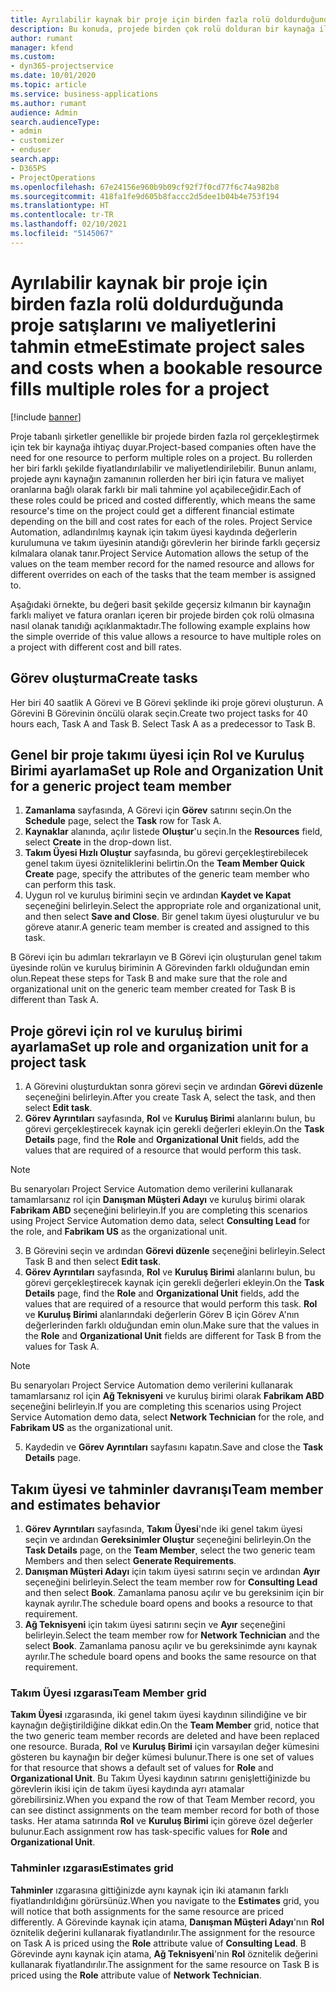 ```yaml
---
title: Ayrılabilir kaynak bir proje için birden fazla rolü doldurduğunda proje satışlarını ve maliyetlerini tahmin etme
description: Bu konuda, projede birden çok rolü dolduran bir kaynağa ilişkin fiyatlandırma ve maliyetlendirmeyi desteklemek için fiyatlandırma boyutlarının nasıl kullanılabileceği hakkında bilgiler sağlanmaktadır.
author: rumant
manager: kfend
ms.custom:
- dyn365-projectservice
ms.date: 10/01/2020
ms.topic: article
ms.service: business-applications
ms.author: rumant
audience: Admin
search.audienceType:
- admin
- customizer
- enduser
search.app:
- D365PS
- ProjectOperations
ms.openlocfilehash: 67e24156e960b9b09cf92f7f0cd77f6c74a982b8
ms.sourcegitcommit: 418fa1fe9d605b8faccc2d5dee1b04b4e753f194
ms.translationtype: HT
ms.contentlocale: tr-TR
ms.lasthandoff: 02/10/2021
ms.locfileid: "5145067"
---
```

# <a name="estimate-project-sales-and-costs-when-a-bookable-resource-fills-multiple-roles-for-a-project"></a><span data-ttu-id="e9f73-103">Ayrılabilir kaynak bir proje için birden fazla rolü doldurduğunda proje satışlarını ve maliyetlerini tahmin etme</span><span class="sxs-lookup"><span data-stu-id="e9f73-103">Estimate project sales and costs when a bookable resource fills multiple roles for a project</span></span> 

[!include [banner](../includes/psa-now-project-operations.md)]

<span data-ttu-id="e9f73-104">Proje tabanlı şirketler genellikle bir projede birden fazla rol gerçekleştirmek için tek bir kaynağa ihtiyaç duyar.</span><span class="sxs-lookup"><span data-stu-id="e9f73-104">Project-based companies often have the need for one resource to perform multiple roles on a project.</span></span> <span data-ttu-id="e9f73-105">Bu rollerden her biri farklı şekilde fiyatlandırılabilir ve maliyetlendirilebilir. Bunun anlamı, projede aynı kaynağın zamanının rollerden her biri için fatura ve maliyet oranlarına bağlı olarak farklı bir mali tahmine yol açabileceğidir.</span><span class="sxs-lookup"><span data-stu-id="e9f73-105">Each of these roles could be priced and costed differently, which means the same resource's time on the project could get a different financial estimate depending on the bill and cost rates for each of the roles.</span></span> <span data-ttu-id="e9f73-106">Project Service Automation, adlandırılmış kaynak için takım üyesi kaydında değerlerin kurulumuna ve takım üyesinin atandığı görevlerin her birinde farklı geçersiz kılmalara olanak tanır.</span><span class="sxs-lookup"><span data-stu-id="e9f73-106">Project Service Automation allows the setup of the values on the team member record for the named resource and allows for different overrides on each of the tasks that the team member is assigned to.</span></span>

<span data-ttu-id="e9f73-107">Aşağıdaki örnekte, bu değeri basit şekilde geçersiz kılmanın bir kaynağın farklı maliyet ve fatura oranları içeren bir projede birden çok rolü olmasına nasıl olanak tanıdığı açıklanmaktadır.</span><span class="sxs-lookup"><span data-stu-id="e9f73-107">The following example  explains how the simple override of this value allows a resource to have multiple roles on a project with different cost and bill rates.</span></span>

## <a name="create-tasks"></a><span data-ttu-id="e9f73-108">Görev oluşturma</span><span class="sxs-lookup"><span data-stu-id="e9f73-108">Create tasks</span></span>
<span data-ttu-id="e9f73-109">Her biri 40 saatlik A Görevi ve B Görevi şeklinde iki proje görevi oluşturun. A Görevini B Görevinin öncülü olarak seçin.</span><span class="sxs-lookup"><span data-stu-id="e9f73-109">Create two project tasks for 40 hours each, Task A and Task B. Select Task A as a predecessor to Task B.</span></span>

## <a name="set-up-role-and-organization-unit-for-a-generic-project-team-member"></a><span data-ttu-id="e9f73-110">Genel bir proje takımı üyesi için Rol ve Kuruluş Birimi ayarlama</span><span class="sxs-lookup"><span data-stu-id="e9f73-110">Set up Role and Organization Unit for a generic project team member</span></span>

1. <span data-ttu-id="e9f73-111">**Zamanlama** sayfasında, A Görevi için **Görev** satırını seçin.</span><span class="sxs-lookup"><span data-stu-id="e9f73-111">On the **Schedule** page, select the **Task** row for Task A.</span></span> 
2. <span data-ttu-id="e9f73-112">**Kaynaklar** alanında, açılır listede **Oluştur**'u seçin.</span><span class="sxs-lookup"><span data-stu-id="e9f73-112">In the **Resources** field, select **Create** in the drop-down list.</span></span>
3. <span data-ttu-id="e9f73-113">**Takım Üyesi Hızlı Oluştur** sayfasında, bu görevi gerçekleştirebilecek genel takım üyesi özniteliklerini belirtin.</span><span class="sxs-lookup"><span data-stu-id="e9f73-113">On the **Team Member Quick Create** page, specify the attributes of the generic team member who can perform this task.</span></span>
4. <span data-ttu-id="e9f73-114">Uygun rol ve kuruluş birimini seçin ve ardından **Kaydet ve Kapat** seçeneğini belirleyin.</span><span class="sxs-lookup"><span data-stu-id="e9f73-114">Select the appropriate role and organizational unit, and then select **Save and Close**.</span></span> <span data-ttu-id="e9f73-115">Bir genel takım üyesi oluşturulur ve bu göreve atanır.</span><span class="sxs-lookup"><span data-stu-id="e9f73-115">A generic team member is created and assigned to this task.</span></span> 

<span data-ttu-id="e9f73-116">B Görevi için bu adımları tekrarlayın ve B Görevi için oluşturulan genel takım üyesinde rolün ve kuruluş biriminin A Görevinden farklı olduğundan emin olun.</span><span class="sxs-lookup"><span data-stu-id="e9f73-116">Repeat these steps for Task B and make sure that the role and organizational unit on the generic team member created for Task B is different than Task A.</span></span> 

## <a name="set-up-role-and-organization-unit-for-a-project-task"></a><span data-ttu-id="e9f73-117">Proje görevi için rol ve kuruluş birimi ayarlama</span><span class="sxs-lookup"><span data-stu-id="e9f73-117">Set up role and organization unit for a project task</span></span>

1. <span data-ttu-id="e9f73-118">A Görevini oluşturduktan sonra görevi seçin ve ardından **Görevi düzenle** seçeneğini belirleyin.</span><span class="sxs-lookup"><span data-stu-id="e9f73-118">After you create Task A, select the task, and then select **Edit task**.</span></span>
2. <span data-ttu-id="e9f73-119">**Görev Ayrıntıları** sayfasında, **Rol** ve **Kuruluş Birimi** alanlarını bulun, bu görevi gerçekleştirecek kaynak için gerekli değerleri ekleyin.</span><span class="sxs-lookup"><span data-stu-id="e9f73-119">On the **Task Details** page, find the **Role** and **Organizational Unit** fields, add the values that are required of a resource that would perform this task.</span></span> 

  > [!NOTE]
  > <span data-ttu-id="e9f73-120">Bu senaryoları Project Service Automation demo verilerini kullanarak tamamlarsanız rol için **Danışman Müşteri Adayı** ve kuruluş birimi olarak **Fabrikam ABD** seçeneğini belirleyin.</span><span class="sxs-lookup"><span data-stu-id="e9f73-120">If you are completing this scenarios using Project Service Automation demo data, select **Consulting Lead** for the role, and **Fabrikam US** as the organizational unit.</span></span>

3. <span data-ttu-id="e9f73-121">B Görevini seçin ve ardından **Görevi düzenle** seçeneğini belirleyin.</span><span class="sxs-lookup"><span data-stu-id="e9f73-121">Select Task B and then select **Edit task**.</span></span>
4. <span data-ttu-id="e9f73-122">**Görev Ayrıntıları** sayfasında, **Rol** ve **Kuruluş Birimi** alanlarını bulun, bu görevi gerçekleştirecek kaynak için gerekli değerleri ekleyin.</span><span class="sxs-lookup"><span data-stu-id="e9f73-122">On the **Task Details** page, find the **Role** and **Organizational Unit** fields, add the values that are required of a resource that would perform this task.</span></span> <span data-ttu-id="e9f73-123">**Rol** ve **Kuruluş Birimi** alanlarındaki değerlerin Görev B için Görev A'nın değerlerinden farklı olduğundan emin olun.</span><span class="sxs-lookup"><span data-stu-id="e9f73-123">Make sure that the values in the **Role** and **Organizational Unit** fields are different for Task B from the values for Task A.</span></span> 

  > [!NOTE]
  > <span data-ttu-id="e9f73-124">Bu senaryoları Project Service Automation demo verilerini kullanarak tamamlarsanız rol için **Ağ Teknisyeni** ve kuruluş birimi olarak **Fabrikam ABD** seçeneğini belirleyin.</span><span class="sxs-lookup"><span data-stu-id="e9f73-124">If you are completing this scenarios using Project Service Automation demo data, select **Network Technician** for the role, and **Fabrikam US** as the organizational unit.</span></span>

5. <span data-ttu-id="e9f73-125">Kaydedin ve **Görev Ayrıntıları** sayfasını kapatın.</span><span class="sxs-lookup"><span data-stu-id="e9f73-125">Save and close the **Task Details** page.</span></span> 

## <a name="team-member-and-estimates-behavior"></a><span data-ttu-id="e9f73-126">Takım üyesi ve tahminler davranışı</span><span class="sxs-lookup"><span data-stu-id="e9f73-126">Team member and estimates behavior</span></span> 

1. <span data-ttu-id="e9f73-127">**Görev Ayrıntıları** sayfasında, **Takım Üyesi**'nde iki genel takım üyesi seçin ve ardından **Gereksinimler Oluştur** seçeneğini belirleyin.</span><span class="sxs-lookup"><span data-stu-id="e9f73-127">On the **Task Details** page, on the **Team Member**, select the two generic team Members and then select **Generate Requirements**.</span></span> 
2. <span data-ttu-id="e9f73-128">**Danışman Müşteri Adayı** için takım üyesi satırını seçin ve ardından **Ayır** seçeneğini belirleyin.</span><span class="sxs-lookup"><span data-stu-id="e9f73-128">Select the team member row for **Consulting Lead** and then select **Book**.</span></span> <span data-ttu-id="e9f73-129">Zamanlama panosu açılır ve bu gereksinim için bir kaynak ayrılır.</span><span class="sxs-lookup"><span data-stu-id="e9f73-129">The schedule board opens and books a resource to that requirement.</span></span>
3. <span data-ttu-id="e9f73-130">**Ağ Teknisyeni** için takım üyesi satırını seçin ve **Ayır** seçeneğini belirleyin.</span><span class="sxs-lookup"><span data-stu-id="e9f73-130">Select the team member row for **Network Technician** and the select **Book**.</span></span> <span data-ttu-id="e9f73-131">Zamanlama panosu açılır ve bu gereksinimde aynı kaynak ayrılır.</span><span class="sxs-lookup"><span data-stu-id="e9f73-131">The schedule board opens and books the same resource on that requirement.</span></span>

### <a name="team-member-grid"></a><span data-ttu-id="e9f73-132">Takım Üyesi ızgarası</span><span class="sxs-lookup"><span data-stu-id="e9f73-132">Team Member grid</span></span> 
<span data-ttu-id="e9f73-133">**Takım Üyesi** ızgarasında, iki genel takım üyesi kaydının silindiğine ve bir kaynağın değiştirildiğine dikkat edin.</span><span class="sxs-lookup"><span data-stu-id="e9f73-133">On the **Team Member** grid, notice that the two generic team member records are deleted and have been replaced one resource.</span></span> <span data-ttu-id="e9f73-134">Burada, **Rol** ve **Kuruluş Birimi** için varsayılan değer kümesini gösteren bu kaynağın bir değer kümesi bulunur.</span><span class="sxs-lookup"><span data-stu-id="e9f73-134">There is one set of values for that resource that shows a default set of values for **Role** and **Organizational Unit**.</span></span>
<span data-ttu-id="e9f73-135">Bu Takım Üyesi kaydının satırını genişlettiğinizde bu görevlerin ikisi için de takım üyesi kaydında ayrı atamalar görebilirsiniz.</span><span class="sxs-lookup"><span data-stu-id="e9f73-135">When you expand the row of that Team Member record, you can see distinct assignments on the team member record for both of those tasks.</span></span> <span data-ttu-id="e9f73-136">Her atama satırında **Rol** ve **Kuruluş Birimi** için göreve özel değerler bulunur.</span><span class="sxs-lookup"><span data-stu-id="e9f73-136">Each assignment row has task-specific values for **Role** and **Organizational Unit**.</span></span> 

### <a name="estimates-grid"></a><span data-ttu-id="e9f73-137">Tahminler ızgarası</span><span class="sxs-lookup"><span data-stu-id="e9f73-137">Estimates grid</span></span> 
<span data-ttu-id="e9f73-138">**Tahminler** ızgarasına gittiğinizde aynı kaynak için iki atamanın farklı fiyatlandırıldığını görürsünüz.</span><span class="sxs-lookup"><span data-stu-id="e9f73-138">When you navigate to the **Estimates** grid, you will notice that both assignments for the same resource are priced differently.</span></span>
<span data-ttu-id="e9f73-139">A Görevinde kaynak için atama, **Danışman Müşteri Adayı**'nın **Rol** öznitelik değerini kullanarak fiyatlandırılır.</span><span class="sxs-lookup"><span data-stu-id="e9f73-139">The assignment for the resource on Task A is priced using the **Role** attribute value of **Consulting Lead**.</span></span> <span data-ttu-id="e9f73-140">B Görevinde aynı kaynak için atama, **Ağ Teknisyeni**'nin **Rol** öznitelik değerini kullanarak fiyatlandırılır.</span><span class="sxs-lookup"><span data-stu-id="e9f73-140">The assignment for the same resource on Task B is priced using the **Role** attribute value of **Network Technician**.</span></span>

